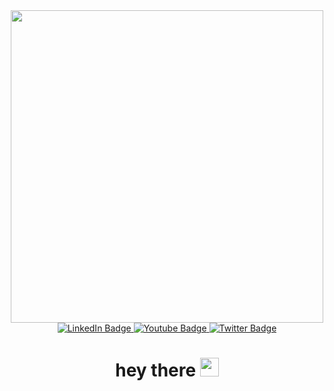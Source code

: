 <div id="header" align="center">
  <img src="https://github.com/Vipperswag/Algoritmizatsia_mironov.d.r/blob/main/gang.gif" width="500"/>
</div>

<div id="badges" style="text-align: center;">
  <a href="your-linkedin-URL">
    <img src="https://img.shields.io/badge/LinkedIn-blue?style=for-the-badge&logo=linkedin&logoColor=white" alt="LinkedIn Badge"/>
  </a>
  <a href="your-youtube-URL">
    <img src="https://img.shields.io/badge/YouTube-red?style=for-the-badge&logo=youtube&logoColor=white" alt="Youtube Badge"/>
  </a>
  <a href="your-twitter-URL">
    <img src="https://img.shields.io/badge/Twitter-blue?style=for-the-badge&logo=twitter&logoColor=white" alt="Twitter Badge"/>
  </a>
</div>

<div style="text-align: center;">
  <img src="https://komarev.com/ghpvc/?username=your-github-Vipperswag&style=flat-square&color=blue" alt=""/>
</div>

<h1 style="text-align: center;">
  hey there
  <img src="https://media.giphy.com/media/hvRJCLFzcasrR4ia7z/giphy.gif" width="30px"/>
</h1>
